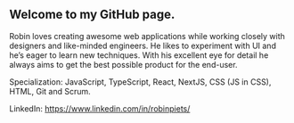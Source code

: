 ## Welcome to my GitHub page.

Robin loves creating awesome web applications while working closely with designers and like-minded engineers. He likes to experiment with UI and he’s eager to learn new techniques. With his excellent eye for detail he always aims to get the best possible product for the end-user.

Specialization: JavaScript, TypeScript, React, NextJS, CSS (JS in CSS), HTML, Git and Scrum.

LinkedIn: https://www.linkedin.com/in/robinpiets/

<!--
**robinpiets/robinpiets** is a ✨ _special_ ✨ repository because its `README.md` (this file) appears on your GitHub profile.

Here are some ideas to get you started:

- 🔭 I’m currently working on ...
- 🌱 I’m currently learning ...
- 👯 I’m looking to collaborate on ...
- 🤔 I’m looking for help with ...
- 💬 Ask me about ...
- 📫 How to reach me: ...
- 😄 Pronouns: ...
- ⚡ Fun fact: ...
-->
